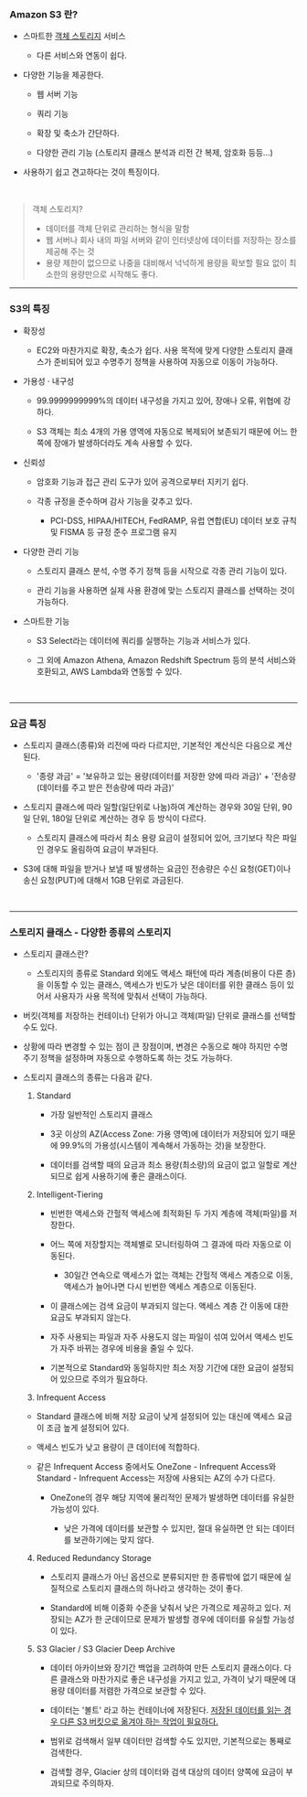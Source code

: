 ### Amazon S3 란?

- 스마트한 <u>객체 스토리지</u> 서비스

  - 다른 서비스와 연동이 쉽다.

  

- 다양한 기능을 제공한다.

  - 웹 서버 기능

  - 쿼리 기능

  - 확장 및 축소가 간단하다.

  - 다양한 관리 기능 (스토리지 클래스 분석과 리전 간 복제, 암호화 등등...)

    

- 사용하기 쉽고 견고하다는 것이 특징이다.

<br>



> 객체 스토리지?
>
> - 데이터를 객체 단위로 관리하는 형식을 말함 <br>
> - 웹 서버나 회사 내의 파일 서버와 같이 인터넷상에 데이터를 저장하는 장소를 제공해 주는 것 <br>
> - 용량 제한이 없으므로 나중을 대비해서 넉넉하게 용량을 확보할 필요 없이 최소한의 용량만으로 시작해도 좋다.



***

### S3의 특징

- 확장성

  - EC2와 마찬가지로 확장, 축소가 쉽다. 사용 목적에 맞게 다양한 스토리지 클래스가 준비되어 있고 수명주기 정책을 사용하여 자동으로 이동이 가능하다.

    

- 가용성 · 내구성

  - 99.9999999999%의 데이터 내구성을 가지고 있어, 장애나 오류, 위협에 강하다.

    

  - S3 객체는 최소 4개의 가용 영역에 자동으로 복제되어 보존되기 때문에 어느 한쪽에 장애가 발생하더라도 계속 사용할 수 있다.

    

- 신뢰성

  - 암호화 기능과 접근 관리 도구가 있어 공격으로부터 지키기 쉽다. 

    

  - 각종 규정을 준수하며 감사 기능을 갖추고 있다. 

    - PCI-DSS, HIPAA/HITECH, FedRAMP, 유럽 연합(EU) 데이터 보호 규칙 및 FISMA 등 규정 준수 프로그램 유지

    

- 다양한 관리 기능

  - 스토리지 클래스 분석, 수명 주기 정책 등을 시작으로 각종 관리 기능이 있다.

    

  - 관리 기능을 사용하면 실제 사용 환경에 맞는 스토리지 클래스를 선택하는 것이 가능하다.

    

- 스마트한 기능

  - S3 Select라는 데이터에 쿼리를 실행하는 기능과 서비스가 있다.

    

  - 그 외에 Amazon Athena, Amazon Redshift Spectrum 등의 분석 서비스와 호환되고, AWS Lambda와 연동할 수 있다.



<br>

***

### 요금 특징

- 스토리지 클래스(종류)와 리전에 따라 다르지만, 기본적인 계산식은 다음으로 계산된다.

  - '종량 과금' = '보유하고 있는 용량(데이터를 저장한 양에 따라 과금)' + '전송량(데이터를 주고 받은 전송량에 따라 과금)'

    

- 스토리지 클래스에 따라 일할(일단위로 나눔)하여 계산하는 경우와 30일 단위, 90일 단위, 180일 단위로 계산하는 경우 등 방식이 다르다.

  - 스토리지 클래스에 따라서 최소 용량 요금이 설정되어 있어, 크기보다 작은 파일인 경우도 올림하여 요금이 부과된다.

    

- S3에 대해 파일을 받거나 보낼 때 발생하는 요금인 전송량은 수신 요청(GET)이나 송신 요청(PUT)에 대해서 1GB 단위로 과금된다.



<br>

***

### 스토리지 클래스 - 다양한 종류의 스토리지

- 스토리지 클래스란?

  - 스토리지의 종류로 Standard 외에도 액세스 패턴에 따라 계층(비용이 다른 층)을 이동할 수 있는 클래스, 액세스가 빈도가 낮은 데이터를 위한 클래스 등이 있어서 사용자가 사용 목적에 맞춰서 선택이 가능하다.

    

- 버킷(객체를 저장하는 컨테이너) 단위가 아니고 객체(파일) 단위로 클래스를 선택할 수도 있다.

  

- 상황에 따라 변경할 수 있는 점이 큰 장점이며, 변경은 수동으로 해야 하지만 수명 주기 정책을 설정하며 자동으로 수행하도록 하는 것도 가능하다.



- 스토리지 클래스의 종류는 다음과 같다.

  1. Standard

     - 가장 일반적인 스토리지 클래스

       

     - 3곳 이상의 AZ(Access Zone: 가용 영역)에 데이터가 저장되어 있기 때문에 99.9%의 가용성(시스템이 계속해서 가동하는 것)을 보장한다.

       

     - 데이터를 검색할 때의 요금과 최소 용량(최소량)의 요금이 없고 일할로 계산되므로 쉽게 사용하기에 좋은 클래스이다.

       

  2. Intelligent-Tiering

     - 빈번한 액세스와 간헐적 액세스에 최적화된 두 가지 계층에 객체(파일)를 저장한다.

       

     - 어느 쪽에 저장할지는 객체별로 모니터링하여 그 결과에 따라 자동으로 이동된다.

       - 30일간 연속으로 액세스가 없는 객체는 간헐적 액세스 계층으로 이동, 액세스가 늘어나면 다시 빈번한 액세스 계층으로 이동된다.

         

     - 이 클래스에는 검색 요금이 부과되지 않는다. 액세스 계층 간 이동에 대한 요금도 부과되지 않는다.

       

     - 자주 사용되는 파일과 자주 사용도지 않는 파일이 섞여 있어서 액세스 빈도가 자주 바뀌는 경우에 비용을 줄일 수 있다.

       

     - 기본적으로 Standard와 동일하지만 최소 저장 기간에 대한 요금이 설정되어 있으므로 주의가 필요하다.

     

  3.  Infrequent Access

     - Standard 클래스에 비해 저장 요금이 낮게 설정되어 있는 대신에 액세스 요금이 조금 높게 설정되어 있다. 

       

     - 액세스 빈도가 낮고 용량이 큰 데이터에 적합하다.

       

     - 같은 Infrequent Access 중에서도 OneZone - Infrequent Access와 Standard - Infrequent Access는 저장에 사용되는 AZ의 수가 다르다.

       - OneZone의 경우 해당 지역에 물리적인 문제가 발생하면 데이터를 유실한 가능성이 있다.

         - 낮은 가격에 데이터를 보관할 수 있지만, 절대 유실하면 안 되는 데이터를 보관하기에는 맞지 않다.

           

  4. Reduced Redundancy Storage

     - 스토리지 클래스가 아닌 옵션으로 분류되지만 한 종류밖에 없기 때문에 실질적으로 스토리지 클래스의 하나라고 생각하는 것이 좋다.

       

     - Standard에 비해 이중화 수준을 낮춰서 낮은 가격으로 제공하고 있다. 저장되는 AZ가 한 군데이므로 문제가 발생할 경우에 데이터를 유실할 가능성이 있다.

       

  5. S3 Glacier / S3 Glacier Deep Archive

     - 데이터 아카이브와 장기간 백업을 고려하여 만든 스토리지 클래스이다. 다른 클래스와 마찬가지로 좋은 내구성을 가지고 있고, 가격이 낮기 때문에 대용량 데이터를 저렴한 가격으로 보관할 수 있다.

       

     - 데이터는 '볼트' 라고 하는 컨테이너에 저장된다. <u>저장된 데이터를 읽는 경우 다른 S3 버킷으로 옮겨야 하는 작업이 필요하다.</u>

       

     - 범위로 검색해서 일부 데이터만 검색할 수도 있지만, 기본적으로는 통째로 검색한다.

       

     - 검색할 경우, Glacier 상의 데이터와 검색 대상의 데이터 양쪽에 요금이 부과되므로 주의하자.

  
